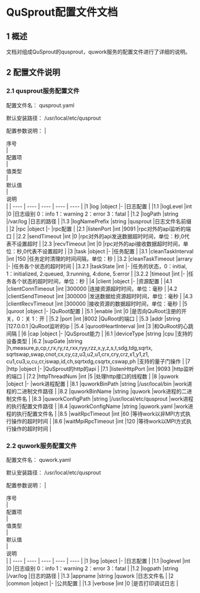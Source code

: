 # QuSprout配置文件文档
## 1 概述
文档对组成QuSprout的qusprout，quwork服务的配置文件进行了详细的说明。

## 2 配置文件说明
### 2.1 qusprout服务配置文件
配置文件名：
qusprout.yaml

默认安装路径：
/usr/local/etc/qusprout

配置参数说明：
| <div style="width:40px">序号</div> | <div style="width:200px">配置项</div> | <div style="width:60px">值类型</div>  | <div style="width:400px">默认值</div> | <div style="width:300px">说明</div> |
| ---- | ---- | ---- | ---- | ---- |
|1  |log  |object  |-  |日志配置  |
|1.1  |logLevel  |int  |0  |日志级别 0：info 1：warning 2：error 3：fatal  |
|1.2  |logPath  |string  |/var/log  |日志的路径  |
|1.3  |logNamePrefix  |string  |qusprout  |日志文件名前缀  |
|2  |rpc  |object  |-  |rpc配置  |
|2.1  |listenPort  |int  |9091  |rpc对外的api监听的端口  |
|2.2  |sendTimeout  |int  |0  |rpc对外的api发送数据超时时间，单位：秒,0代表不设置超时  |
|2.3  |recvTimeout  |int  |0  |rpc对外的api接收数据超时时间，单位：秒,0代表不设置超时  |
|3  |task  |object  |-  |任务配置  |
|3.1  |cleanTaskInterval  |int  |150  |任务定时清理的时间间隔，单位：秒  |
|3.2  |cleanTaskTimeout  |arrary  |-  |任务各个状态的超时时间  |
|3.2.1  |taskState  |int  |-  |任务的状态，0：initial, 1：initialized, 2:queued, 3:running, 4:done, 5:error  |
|3.2.2  |timeout  |int  |-  |任务各个状态的超时时间，单位：秒  |
|4  |client  |object  |-  |资源配置  |
|4.1  |clientConnTimeout  |int  |300000  |连接资源超时时间，单位：毫秒  |
|4.2  |clientSendTimeout  |int  |300000  |发送数据给资源超时时间，单位：毫秒  |
|4.3  |clientRecvTimeout  |int  |300000  |接收资源的数据超时时间，单位：毫秒  |
|5  |quroot  |object  |-  |QuRoot配置  |
|5.1  |enable  |int  |0  |是否向QuRoot注册的开关，0：关 1：开  |
|5.2  |port  |int  |8002  |QuRoot的端口  |
|5.3  |addr  |string  |127.0.0.1  |QuRoot监听的ip  |
|5.4  |qurootHeartInterval  |int  |3  |和QuRoot的心跳间隔  |
|6  |cap  |object  |-  |QuSprout能力  |
|6.1  |deviceType  |string  |cpu  |支持的设备类型  |
|6.2  |supGate  |string  |h,measure,p,cp,r,rx,ry,rz,rxx,ryy,rzz,x,y,z,s,t,sdg,tdg,sqrtx,<br>sqrtswap,swap,cnot,cx,cy,cz,u3,u2,u1,crx,cry,crz,x1,y1,z1,<br>cu1,cu3,u,cu,cr,iswap,id,ch,sqrtxdg,csqrtx,cswap,ph  |支持的量子门操作  |
|7  |http  |object  |-  |QuSprout的http的api  |
|7.1  |listenHttpPort  |int  |9093  |http监听的端口  |
|7.2  |httpThreadNum  |int  |5  |处理http接口的线程数  |
|8  |quwork  |object  |-  |work进程配置  |
|8.1  |quworkBinPath  |string  |/usr/local/bin |work进程的二进制文件路径  |
|8.2  |quworkBinName  |string  |quwork  |work进程的二进制文件名  |
|8.3  |quworkConfigPath  |string  |/usr/local/etc/qusprout  |work进程的执行配置文件路径  |
|8.4  |quworkConfigName  |string  |quwork.yaml  |work进程的执行配置文件名  |
|8.5  |waitRpcTimeout  |int  |60  |等待work以非MPI方式执行操作的超时时间  |
|8.6  |waitMpiRpcTimeout  |int  |120  |等待work以MPI方式执行操作的超时时间  |

### 2.2 quwork服务配置文件
配置文件名：
quwork.yaml

默认安装路径：
/usr/local/etc/qusprout

配置参数说明：
| <div style="width:40px">序号</div> | <div style="width:200px">配置项</div> | <div style="width:60px">值类型</div>  | <div style="width:500px">默认值</div> | <div style="width:300px">说明</div> |
| ---- | ---- | ---- | ---- | ---- |
|1  |log  |object  |-  |日志配置  |
|1.1  |loglevel  |int  |0  |日志级别 0：info 1：warning 2：error 3：fatal  |
|1.2  |logpath  |string  |/var/log  |日志的路径  |
|1.3  |appname  |string  |quwork  |日志文件名  |
|2  |common  |object  |-  |公共配置  |
|1.3  |verbose  |int  |0  |是否打印调试日志  |
